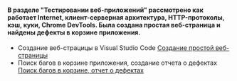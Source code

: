 #### В разделе "Тестировании веб-приложений" рассмотрено как работает Internet, клиент-серверная архитектура, HTTP-протоколы, кэш, куки, Chrome DevTools. Была создана простая веб-страница и найдены дефекты в корзине приложения.

- Создание веб-страцицы в Visual Studio Code [Создание простой веб-страницы](https://docs.google.com/document/d/1vQGIx54ZaHyktE55eJizF1ROCRkZpSJImdo5tVFdtNQ/edit?usp=sharing)
- Поиск багов в корзине приложения, создание отчета о дефектах [Поиск багов в корзине, отчет о дефектах](https://docs.google.com/spreadsheets/d/1lAL_l3do-IpikumhfqT24AFsxpMAg01o/edit?usp=sharing&ouid=109458563972154588718&rtpof=true&sd=true)

